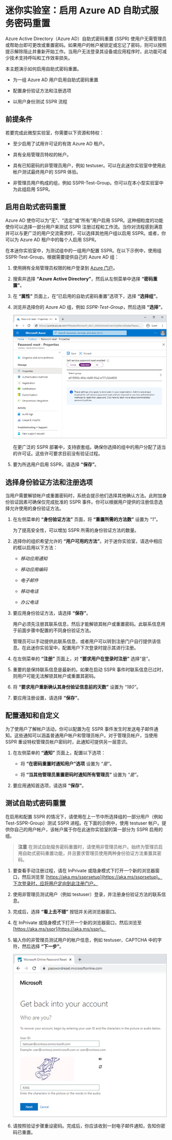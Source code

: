 ﻿# 迷你实验室：启用 Azure AD 自助式服务密码重置

Azure Active Directory（Azure AD）自助式密码重置 (SSPR) 使用户无需管理员或帮助台即可更改或重置密码。如果用户的帐户被锁定或忘记了密码，则可以按照提示解除阻止并重新开始工作。当用户无法登录其设备或应用程序时，此功能可减少技术支持呼叫和工作效率损失。

本主题演示如何启用自助式密码重置。 

* 为一组 Azure AD 用户启用自助式密码重置

* 配置身份验证方法和注册选项

* 以用户身份测试 SSPR 流程

## 前提条件

若要完成此微型实验室，你需要以下资源和特权：

* 至少启用了试用许可证的有效 Azure AD 租户。 

* 具有全局管理员特权的帐户。

* 具有已知密码的非管理员用户，例如 testuser。可以在此迷你实验室中使用此帐户测试最终用户的 SSPR 体验。 

* 非管理员用户构成的组，例如 SSPR-Test-Group。你可以在本小型实验室中为此组启用 SSPR。 

## 启用自助式密码重置

Azure AD 使你可以为“无”、“选定”或“所有”用户启用 SSPR。这种细粒度的功能使你可以选择一部分用户来测试 SSPR 注册过程和工作流。当你对流程感到满意并可以与更广泛的用户交流需求时，可以选择其他用户组以启用 SSPR。或者，你可以为 Azure AD 租户中的每个人启用 SSPR。

在本迷你实验室中，为测试组中的一组用户配置 SSPR。在以下示例中，使用组 SSPR-Test-Group。根据需要提供自己的 Azure AD 组：

1. 使用拥有全局管理员权限的帐户登录到 [Azure 门户](https://portal.azure.com/)。

2. 搜索并选择 **“Azure Active Directory”**，然后从左侧菜单中选择 **“密码重置”**。

3. 在 **“属性”** 页面上，在“已启用的自助式密码重置”选项下，选择 **“选择组”**。

4. 浏览并选择你的 Azure AD 组，例如 *SSPR-Test-Group*，然后选择 **“选择”**。

    [![启用自助式密码重置](../../Linked_Image_Files/how_to_setup_sspr_image1.png)](https://docs.microsoft.com/zh-cn/azure/active-directory/authentication/media/tutorial-enable-sspr/enable-sspr-for-group.png#lightbox)

    在更广泛的 SSPR 部署中，支持嵌套组。确保你选择的组中的用户分配了适当的许可证。这些许可要求目前没有验证过程。

5. 要为所选用户启用 SSPR，请选择 **“保存”**。

## 选择身份验证方法和注册选项

当用户需要解锁帐户或重置密码时，系统会提示他们选择其他确认方法。此附加身份验证因素可确保仅完成批准的 SSPR 事件。你可以根据用户提供的注册信息选择允许使用的身份验证方法。

1. 在左侧菜单的 **“身份验证方法”** 页面，将 **“重置所需的方法数”** 设置为 *“1”*。

    为了提高安全性，可以增加 SSPR 所需的身份验证方法的数量。

2. 选择你的组织希望允许的 **“用户可用的方法”**。对于迷你实验室，请选中相应的框以启用以下方法：

    - *移动应用通知*

    - *移动应用编码*

    - *电子邮件*

    - *移动电话*

    - *办公电话*

3. 要应用身份验证方法，请选择 **“保存”**。

    用户必须先注册其联系信息，然后才能解锁其帐户或重置密码。此联系信息用于前面步骤中配置的不同身份验证方法。

    管理员可以手动提供此联系信息，或者用户可以转到注册门户自行提供该信息。在此迷你实验室中，配置用户下次登录时提示其进行注册。

1. 在左侧菜单的 **“注册”** 页面上，对 **“要求用户在登录时注册”** 选择“是”。

2. 重要的是保持联系信息是最新的。如果在启动 SSPR 事件时联系信息已过时，则用户可能无法解锁其帐户或重置其密码。

1. 将 **“要求用户重新确认其身份验证信息前的天数”** 设置为 *“180”*。

3. 要应用注册设置，请选择 **“保存”**。

## 配置通知和自定义

为了使用户了解帐户活动，你可以配置为在 SSPR 事件发生时发送电子邮件通知。这些通知可以涵盖普通用户帐户和管理员帐户。对于管理员帐户，当使用 SSPR 重设特权管理员帐户密码时，此通知可提供另一层意识。

1. 在左侧菜单的 **“通知”** 页面上，配置以下选项：

    - 将 **“在密码重置时通知用户”选项** 设置为 *“是”*。

    - 将 **“当其他管理员重置密码时通知所有管理员”** 设置为 *“是”*。

2. 要应用通知首选项，请选择 **“保存”**。

## 测试自助式密码重置

在启用和配置 SSPR 的情况下，请使用在上一节中所选择组的一部分用户（例如 Test-SSPR-Group）测试 SSPR 进程。在下面的示例中，使用 testuser 帐户。提供你自己的用户帐户，该帐户属于你在此迷你实验室的第一部分为 SSPR 启用的组。

>**注意**
在测试自助服务密码重置时，请使用非管理员帐户。始终为管理员启用自助式密码重置功能，并且要求管理员使用两种身份验证方法重置其密码。

1. 要查看手动注册过程，请在 InPrivate 或隐身模式下打开一个新的浏览器窗口，然后浏览至 [https://aka.ms/ssprsetup](https://aka.ms/ssprsetup)。下次登录时，应将用户定向到此注册门户。

2. 使用非管理员测试用户（例如 testuser）登录，并注册身份验证方法的联系信息。

3. 完成后，选择 **“看上去不错”** 按钮并关闭浏览器窗口。

4. 在 InPrivate 或隐身模式下打开一个新的浏览器窗口，然后浏览至 [https://aka.ms/sspr](https://aka.ms/sspr)。

5. 输入你的非管理员测试用户的帐户信息，例如 testuser、CAPTCHA 中的字符，然后选择 **“下一步”**。

    ![输入用户帐户信息以重置密码](../../Linked_Image_Files/how_to_setup_sspr_image2.png)

6. 请按照验证步骤重设密码。完成后，你应该收到一封电子邮件通知，告知你密码已重置。
